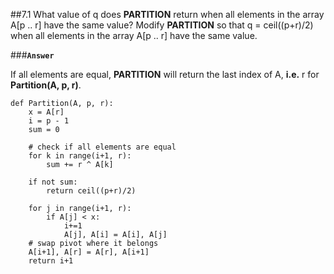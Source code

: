 ##7.1
What value of q does **PARTITION** return when all elements in the array A[p .. r]  have the same value? Modify **PARTITION** so that q = ceil((p+r)/2) when all elements in the array A[p .. r]   have the same value.

###**`Answer`**

If all elements are equal, **PARTITION** will return the last index of A, **i.e.** r for **Partition(A, p, r)**.

````
def Partition(A, p, r):
	x = A[r]
	i = p - 1
	sum = 0
	
	# check if all elements are equal
	for k in range(i+1, r):
		sum += r ^ A[k]
		
	if not sum:
		return ceil((p+r)/2)
	
	for j in range(i+1, r):
		if A[j] < x:
			i+=1
			A[j], A[i] = A[i], A[j]
	# swap pivot where it belongs
	A[i+1], A[r] = A[r], A[i+1]
	return i+1
	
````